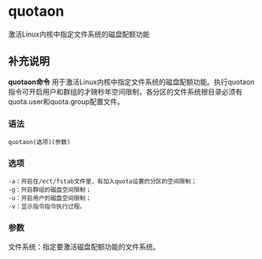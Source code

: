 quotaon
===

激活Linux内核中指定文件系统的磁盘配额功能

## 补充说明

**quotaon命令** 用于激活Linux内核中指定文件系统的磁盘配额功能。执行quotaon指令可开启用户和群组的才磅秒年空间限制，各分区的文件系统根目录必须有quota.user和quota.group配置文件。

### 语法

```shell
quotaon(选项)(参数)
```

### 选项

```shell
-a：开启在/ect/fstab文件里，有加入quota设置的分区的空间限制；
-g：开启群组的磁盘空间限制；
-u：开启用户的磁盘空间限制；
-v：显示指令指令执行过程。
```

### 参数

文件系统：指定要激活磁盘配额功能的文件系统。


<!-- Linux命令行搜索引擎：https://jaywcjlove.github.io/linux-command/ -->